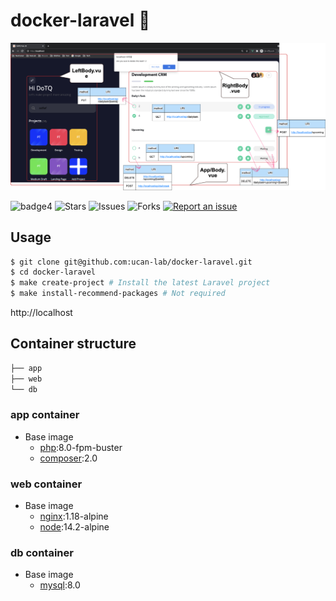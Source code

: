 # docker-laravel 🐳
![demo](demo.png)

![badge4](https://img.shields.io/badge/docker-3.3.1-blue)
![Stars](https://img.shields.io/github/stars/tquangdo/vue2-laravel8-crud-crm-app?color=f05340)
![Issues](https://img.shields.io/github/issues/tquangdo/vue2-laravel8-crud-crm-app?color=f05340)
![Forks](https://img.shields.io/github/forks/tquangdo/vue2-laravel8-crud-crm-app?color=f05340)
[![Report an issue](https://img.shields.io/badge/Support-Issues-green)](https://github.com/tquangdo/vue2-laravel8-crud-crm-app/issues/new)

## Usage

```bash
$ git clone git@github.com:ucan-lab/docker-laravel.git
$ cd docker-laravel
$ make create-project # Install the latest Laravel project
$ make install-recommend-packages # Not required
```
http://localhost

## Container structure

```bash
├── app
├── web
└── db
```

### app container

- Base image
  - [php](https://hub.docker.com/_/php):8.0-fpm-buster
  - [composer](https://hub.docker.com/_/composer):2.0

### web container

- Base image
  - [nginx](https://hub.docker.com/_/nginx):1.18-alpine
  - [node](https://hub.docker.com/_/node):14.2-alpine

### db container

- Base image
  - [mysql](https://hub.docker.com/_/mysql):8.0

